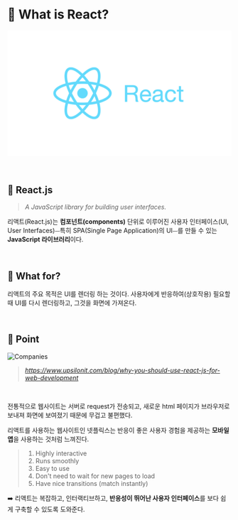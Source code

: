 # 🔵 What is React?

![React Logo](../image/react-logo.jpeg)

<br/>

## 🔹 React.js

> _A JavaScript library for building user interfaces._

리액트(React.js)는 **컴포넌트(components)** 단위로 이루어진 사용자 인터페이스(UI, User Interfaces)⏤특히 SPA(Single Page Application)의 UI⏤를 만들 수 있는 **JavaScript 라이브러리**이다.

<br/>

## 🔹 What for?

리액트의 주요 목적은 UI를 렌더링 하는 것이다. 사용자에게 반응하여(상호작용) 필요할 때 UI를 다시 렌더링하고, 그것을 화면에 가져온다.

<br/>

## 🔹 Point

![Companies](https://uploads-ssl.webflow.com/600858e67ea04d31ad3c2e4f/621f75e68bba5a1e1d5c05f7_What%20companies%20use%20React_.png)

> _https://www.upsilonit.com/blog/why-you-should-use-react-js-for-web-development_

<br/>

전통적으로 웹사이트는 서버로 request가 전송되고, 새로운 html 페이지가 브라우저로 보내져 화면에 보여졌기 때문에 무겁고 불편했다.

리액트를 사용하는 웹사이트인 넷플릭스는 반응이 좋은 사용자 경험을 제공하는 **모바일 앱**을 사용하는 것처럼 느껴진다.

> 1. Highly interactive
> 2. Runs smoothly
> 3. Easy to use
> 4. Don't need to wait for new pages to load
> 5. Have nice transitions (match instantly)

➡️ 리액트는 복잡하고, 인터랙티브하고, **반응성이 뛰어난 사용자 인터페이스**를 보다 쉽게 구축할 수 있도록 도와준다.

<br/>
